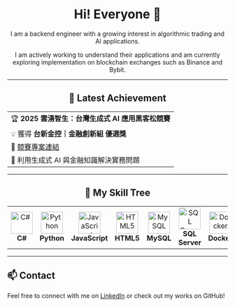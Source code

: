 <!-- GitHub Profile README -->

<div align="center">
  <h1>Hi! Everyone 👋</h1>
  <p>I am a backend engineer with a growing interest in algorithmic trading and AI applications.</p>
  <p>I am actively working to understand their applications and am currently exploring implementation on blockchain exchanges such as Binance and Bybit.</p>
</div>

---
<h2 align="center">🎉 Latest Achievement</h2>
<table>
  <tr>
    <td>🏆 <strong>2025 雲湧智生：台灣生成式 AI 應用黑客松競賽</strong></td>
  </tr>
  <tr>
    <td>💡 獲得 <strong>台新金控｜金融創新組 優選獎</strong></td>
  </tr>
  <tr>
    <td>📂 <a href="https://github.com/Pelly0524/taishin-ai-hackathon-formal">競賽專案連結</a></td>
  </tr>
  <tr>
    <td>🤖 利用生成式 AI 與金融知識解決實務問題</td>
  </tr>
</table>

---

<h2 align="center">🌱 My Skill Tree</h2>
<table>
  <tr>
    <td align="center">
      <img src="https://img.icons8.com/?size=100&id=45490&format=png&color=000000" alt="C#" width="50" height="50"/><br/>
      <strong>C#</strong>
    </td>
    <td align="center">
      <img src="https://img.icons8.com/?size=100&id=Rc0Xn5AtE8kX&format=png&color=000000" alt="Python" width="50" height="50"/><br/>
      <strong>Python</strong>
    </td>
    <td align="center">
      <img src="https://img.icons8.com/?size=100&id=laVIsJnTtYoj&format=png&color=000000" alt="JavaScript" width="50" height="50"/><br/>
      <strong>JavaScript</strong>
    </td>
    <td align="center">
      <img src="https://img.icons8.com/?size=100&id=CMVEhOBzk3Zp&format=png&color=000000" alt="HTML5" width="50" height="50"/><br/>
      <strong>HTML5</strong>
    </td>
    <td align="center">
      <img src="https://img.icons8.com/?size=100&id=UFXRpPFebwa2&format=png&color=000000" alt="MySQL" width="50" height="50"/><br/>
      <strong>MySQL</strong>
    </td>
    <td align="center">
      <img src="https://img.icons8.com/?size=100&id=46845&format=png&color=000000" alt="SQL Server" width="50" height="50"/><br/>
      <strong>SQL Server</strong>
    </td>
     <td align="center">
      <img src="https://img.icons8.com/?size=100&id=22813&format=png&color=000000" alt="Docker" width="50" height="50"/><br/>
      <strong>Docker</strong>
    </td>
    <td align="center">
      <img src="https://img.icons8.com/?size=100&id=33039&format=png&color=000000" alt="AWS" width="50" height="50"/><br/>
      <strong>AWS</strong>
    </td>
    <td align="center">
      <img src="https://img.icons8.com/?size=100&id=VLKafOkk3sBX&format=png&color=000000" alt="Azure" width="50" height="50"/><br/>
      <strong>Azure</strong>
    </td>
    <td align="center">
      <img src="https://upload.wikimedia.org/wikipedia/commons/thumb/7/71/RabbitMQ_logo.svg/1920px-RabbitMQ_logo.svg.png" alt="RabbitMQ" width="50" height="50"/><br/>
      <strong>RabbitMQ</strong>
    </td>
  </tr>
</table>

---

## 📫 Contact

Feel free to connect with me on <a href="https://www.linkedin.com/in/shihyen-lo-59494429b">LinkedIn</a> or check out my works on GitHub!
